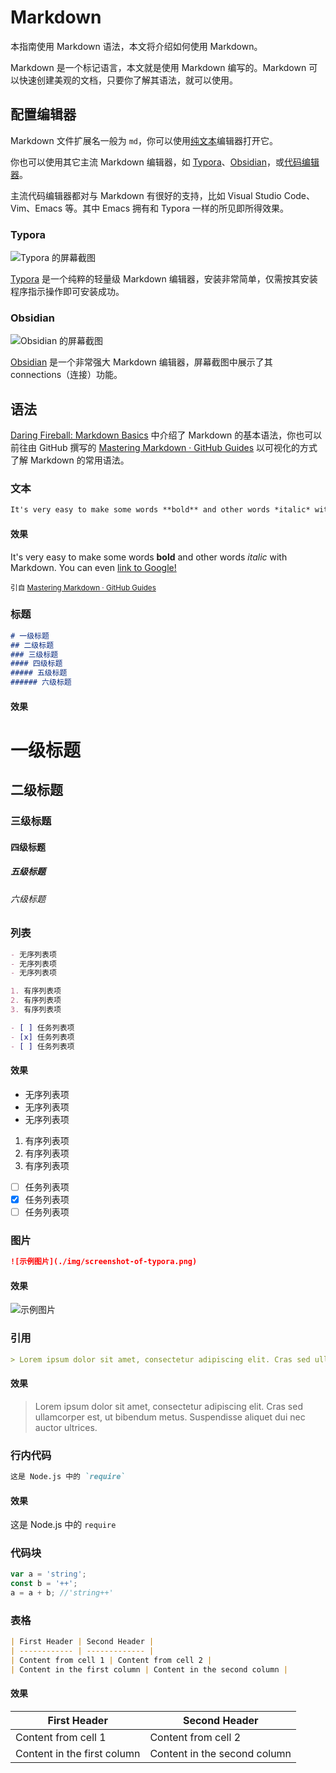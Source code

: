 # Markdown

本指南使用 Markdown 语法，本文将介绍如何使用 Markdown。

Markdown 是一个标记语言，本文就是使用 Markdown 编写的。Markdown 可以快速创建美观的文档，只要你了解其语法，就可以使用。

## 配置编辑器

Markdown 文件扩展名一般为 `md`，你可以使用[纯文本](./plain-text.md)编辑器打开它。

你也可以使用其它主流 Markdown 编辑器，如 [Typora](#Typora)、[Obsidian](#Obsidian)，或[代码编辑器](./code-editors.md)。

主流代码编辑器都对与 Markdown 有很好的支持，比如 Visual Studio Code、Vim、Emacs 等。其中 Emacs 拥有和 Typora 一样的所见即所得效果。

### Typora

![Typora 的屏幕截图](./img/screenshot-of-typora.png)

[Typora](https://typora.io/) 是一个纯粹的轻量级 Markdown 编辑器，安装非常简单，仅需按其安装程序指示操作即可安装成功。

### Obsidian

![Obsidian 的屏幕截图](./img/screenshot-of-obsidian.png)

[Obsidian](https://obsidian.md/) 是一个非常强大 Markdown 编辑器，屏幕截图中展示了其 connections（连接）功能。

## 语法

[Daring Fireball: Markdown Basics](https://daringfireball.net/projects/markdown/basics) 中介绍了 Markdown 的基本语法，你也可以前往由 GitHub 撰写的 [Mastering Markdown · GitHub Guides](https://guides.github.com/features/mastering-markdown/) 以可视化的方式了解 Markdown 的常用语法。

### 文本

```markdown
It's very easy to make some words **bold** and other words *italic* with Markdown. You can even [link to Google!](http://google.com)
```

#### 效果

It's very easy to make some words **bold** and other words *italic* with Markdown. You can even [link to Google!](http://google.com)

<small>引自 [Mastering Markdown · GitHub Guides](https://guides.github.com/features/mastering-markdown/)</small>

### 标题

```markdown
# 一级标题
## 二级标题
### 三级标题
#### 四级标题
##### 五级标题
###### 六级标题
```

#### 效果

<div>
<h1>一级标题</h1>
<h2>二级标题</h2>
<h3>三级标题</h3>
<h4>四级标题</h4>
<h5>五级标题</h5>
<h6>六级标题</h6>
</div>

### 列表

```markdown
- 无序列表项
- 无序列表项
- 无序列表项

1. 有序列表项
2. 有序列表项
3. 有序列表项

- [ ] 任务列表项
- [x] 任务列表项
- [ ] 任务列表项
```

#### 效果

- 无序列表项
- 无序列表项
- 无序列表项

1. 有序列表项
2. 有序列表项
3. 有序列表项

- [ ] 任务列表项
- [x] 任务列表项
- [ ] 任务列表项

### 图片

```markdown
![示例图片](./img/screenshot-of-typora.png)
```

#### 效果

![示例图片](./img/screenshot-of-typora.png)

### 引用

```markdown
> Lorem ipsum dolor sit amet, consectetur adipiscing elit. Cras sed ullamcorper est, ut bibendum metus. Suspendisse aliquet dui nec auctor ultrices.
```

#### 效果

> Lorem ipsum dolor sit amet, consectetur adipiscing elit. Cras sed ullamcorper est, ut bibendum metus. Suspendisse aliquet dui nec auctor ultrices.

### 行内代码

```markdown
这是 Node.js 中的 `require`
```

#### 效果

这是 Node.js 中的 `require`

### 代码块

```javascript
var a = 'string';
const b = '++';
a = a + b; //'string++'
```

### 表格

```markdown
| First Header | Second Header |
| ------------ | ------------- |
| Content from cell 1 | Content from cell 2 |
| Content in the first column | Content in the second column |
```

#### 效果

| First Header | Second Header |
| ------------ | ------------- |
| Content from cell 1 | Content from cell 2 |
| Content in the first column | Content in the second column |
